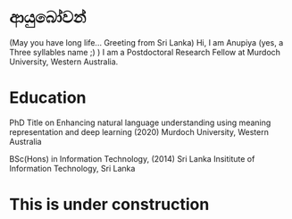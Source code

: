 # ආයුබෝවන් 
(May you have long life... Greeting from Sri Lanka)
 Hi, I am Anupiya (yes, a Three syllables name ;) ) 
I am a Postdoctoral Research Fellow at Murdoch University, Western Australia.


# Education
PhD Title on Enhancing natural language understanding using meaning representation and deep learning (2020)
Murdoch University, Western Australia

BSc(Hons) in Information Technology, (2014)
Sri Lanka Insititute of Information Technology, Sri Lanka
# This is under construction



